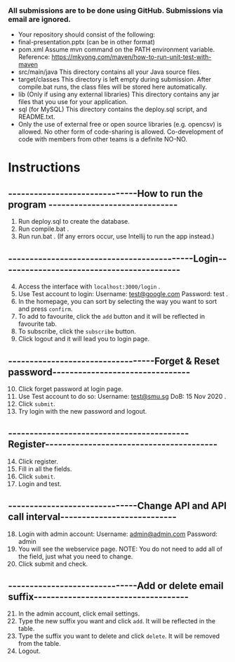 ### All submissions are to be done using GitHub. Submissions via email are ignored.
* Your repository should consist of the following:
* final-presentation.pptx (can be in other format)
* pom.xml Assume mvn command on the PATH environment variable. Reference: https://mkyong.com/maven/how-to-run-unit-test-with-maven
* src/main/java
This directory contains all your Java source files.
* target/classes
This directory is left empty during submission. After compile.bat runs, the class files will be stored here automatically.
* lib (Only if using any external libraries)
This directory contains any jar files that you use for your application.
* sql (for MySQL)
This directory contains the deploy.sql script, and README.txt.
* Only the use of external free or open source libraries (e.g. opencsv) is allowed. No other form of code-sharing is allowed. Co-development of code with members from other teams is a definite NO-NO.

# Instructions

## ------------------------------How to run the program ------------------------------
1. Run deploy.sql to create the database.
2. Run compile.bat .
3. Run run.bat .
(If any errors occur, use Intellij to run the app instead.)
## -------------------------------------------Login------------------------------------------
4. Access the interface with `localhost:3000/login` .
5. Use Test account to login: Username: test@google.com Password: test .
6. In the homepage, you can sort by selecting the way you want to sort and press `confirm`.
7. To add to favourite, click the `add` button and it will be reflected in favourite tab.
8. To subscribe, click the `subscribe` button.
9. Click logout and it will lead you to login page.
## ----------------------------------Forget & Reset password--------------------------------
10. Click forget password at login page.
11. Use Test account to do so: Username: test@smu.sg DoB: 15 Nov 2020 .
12. Click `submit`.
13. Try login with the new password and logout.
## ------------------------------------------Register----------------------------------------
14. Click register.
15. Fill in all the fields.
16. Click `submit`.
17. Login and test.
## ------------------------------Change API and API call interval---------------------------
18. Login with admin account: Username: admin@admin.com Password: admin
19. You will see the webservice page. 
	NOTE: You do not need to add all of the field, just what you need to change.
20. Click submit and check.
## ------------------------------Add or delete email suffix------------------------------------
21. In the admin account, click email settings.
22. Type the new suffix you want and click `add`. It will be reflected in the table.
23. Type the suffix you want to delete and click `delete`. It will be removed from the table.
24. Logout.